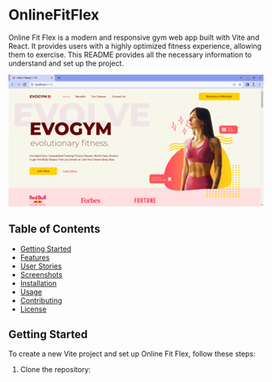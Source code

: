 # OnlineFitFlex
Online Fit Flex is a modern and responsive gym web app built with Vite and React. It provides users with a highly optimized fitness experience, allowing them to exercise. This README provides all the necessary information to understand and set up the project.

![Online Fit Flex](/src/screenshoots/onlinefitflex.png)

## Table of Contents

- [Getting Started](#getting-started)
- [Features](#features)
- [User Stories](#user-stories)
- [Screenshots](#screenshots)
- [Installation](#installation)
- [Usage](#usage)
- [Contributing](#contributing)
- [License](#license)

## Getting Started

To create a new Vite project and set up Online Fit Flex, follow these steps:

1. Clone the repository:
